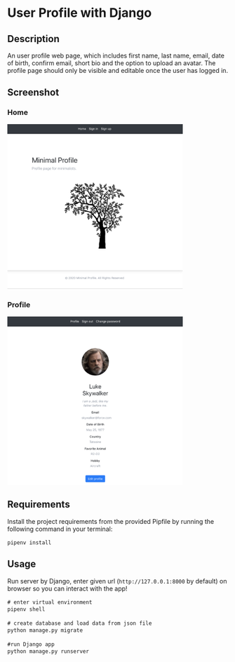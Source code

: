 # User Profile with Django
## Description
An user profile web page, which includes first name, last name, email, date of birth, confirm email, short bio and the option to upload an avatar. The profile page should only be visible and editable once the user has logged in.

## Screenshot
### Home
<img src="https://raw.githubusercontent.com/yushinna/python-project-07/images/home.png" width="400">

### Profile
<img src="https://raw.githubusercontent.com/yushinna/python-project-07/images/profile.png" width="400">

## Requirements
Install the project requirements from the provided Pipfile by running the following command in your terminal:
```
pipenv install
```

## Usage
Run server by Django, enter given url (`http://127.0.0.1:8000` by default) on browser so you can interact with the app!

```
# enter virtual environment
pipenv shell

# create database and load data from json file
python manage.py migrate

#run Django app
python manage.py runserver
```
